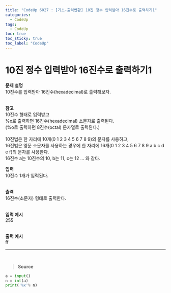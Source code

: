 ```yaml
---
title: "CodeUp 6027 : [기초-출력변환] 10진 정수 입력받아 16진수로 출력하기1"
categories:
  - CodeUp
tags:
  - CodeUp
toc: true
toc_sticky: true
toc_label: "CodeUp"
---
```


# 10진 정수 입력받아 16진수로 출력하기1

**문제 설명**  
10진수를 입력받아 16진수(hexadecimal)로 출력해보자.  
<br>

**참고**  
10진수 형태로 입력받고  
%x로 출력하면 16진수(hexadecimal) 소문자로 출력된다.  
(%o로 출력하면 8진수(octal) 문자열로 출력된다.)  
<br>
10진법은 한 자리에 10개(0 1 2 3 4 5 6 7 8 9)의 문자를 사용하고,  
16진법은 영문 소문자를 사용하는 경우에 한 자리에 16개(0 1 2 3 4 5 6 7 8 9 a b c d e f)의 문자를 사용한다.  
16진수 a는 10진수의 10, b는 11, c는 12 ... 와 같다.

**입력**  
10진수 1개가 입력된다.  
<br>

**출력**  
16진수(소문자) 형태로 출력한다.  
<br>

**입력 예시**  
255  
<br>

**출력 예시**  
ff

---

<br>

> **Source**

```python
a = input()
n = int(a)
print('%x'% n)
```
